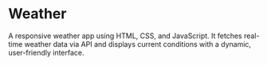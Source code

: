 # Weather
A responsive weather app using HTML, CSS, and JavaScript. It fetches real-time weather data via API and displays current conditions with a dynamic, user-friendly interface.
